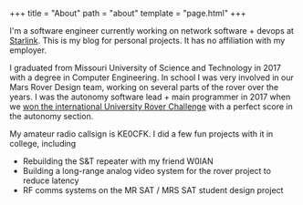 +++
title = "About"
path = "about"
template = "page.html"
+++

I'm a software engineer currently working on network software + devops at [Starlink](https://starlink.com/). This is my blog for personal projects. It has no affiliation with my employer.

I graduated from Missouri University of Science and Technology in 2017 with a degree in Computer Engineering. In school I was very involved in our Mars Rover Design team, working on several parts of the rover over the years. I was the autonomy software lead + main programmer in 2017 when we [won the international University Rover Challenge](https://news.mst.edu/2017/06/missouri-st-team-wins-international-mars-rover-competition) with a perfect score in the autonomy section. 

My amateur radio callsign is KE0CFK. I did a few fun projects with it in college, including
* Rebuilding the S&T repeater with my friend W0IAN
* Building a long-range analog video system for the rover project to reduce latency
* RF comms systems on the MR SAT / MRS SAT student design project